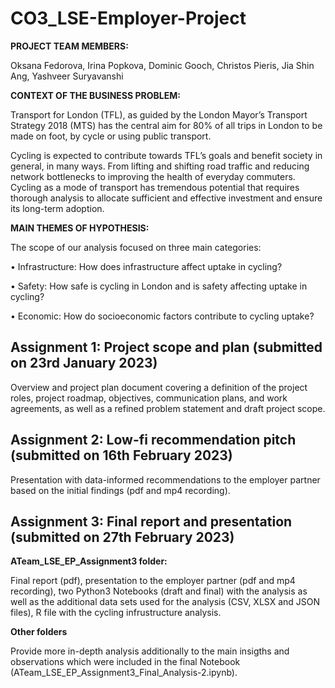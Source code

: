 # CO3_LSE-Employer-Project

**PROJECT TEAM MEMBERS:**

Oksana Fedorova, 
Irina Popkova, 
Dominic Gooch, 
Christos Pieris,
Jia Shin Ang, 
Yashveer Suryavanshi

**CONTEXT OF THE BUSINESS PROBLEM:**

Transport for London (TFL), as guided by the London Mayor’s Transport Strategy 2018 (MTS) has the central aim for 80% of all trips in London to be made on foot, by cycle or using public transport.

Cycling is expected to contribute towards TFL’s goals and benefit society in general, in many ways. From lifting and shifting road traffic and reducing network bottlenecks to improving the health of everyday commuters. Cycling as a mode of transport has tremendous potential that requires thorough analysis to allocate sufficient and effective investment and ensure its long-term adoption.

**MAIN THEMES OF HYPOTHESIS:** 

The scope of our analysis focused on three main categories:

• Infrastructure: How does infrastructure affect uptake in cycling?

• Safety: How safe is cycling in London and is safety affecting uptake in cycling?

• Economic: How do socioeconomic factors contribute to cycling uptake?

## Assignment 1: Project scope and plan (submitted on 23rd January 2023)

Overview and project plan document covering a definition of the project roles, project roadmap, objectives, communication plans, and work agreements, as well as a refined problem statement and draft project scope. 

## Assignment 2: Low-fi recommendation pitch (submitted on 16th February 2023)

Presentation with data-informed recommendations to the employer partner based on the initial findings (pdf and mp4 recording).

## Assignment 3: Final report and presentation (submitted on 27th February 2023)

**ATeam_LSE_EP_Assignment3 folder:**

Final report (pdf), presentation to the employer partner (pdf and mp4 recording), two Python3 Notebooks (draft and final) with the analysis 
as well as the additional data sets used for the analysis (CSV, XLSX and JSON files), R file with the cycling infrustructure analysis. 

**Other folders**

Provide more in-depth analysis additionally to the main insigths and observations which were included in the final Notebook (ATeam_LSE_EP_Assignment3_Final_Analysis-2.ipynb). 


